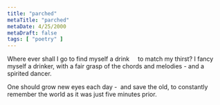 ```yaml
---
title: "parched"
metaTitle: "parched"
metaDate: 4/25/2000
metaDraft: false
tags: [ "poetry" ]
---
```


Where ever shall I go to find myself a drink
    to match my thirst?
I fancy myself a drinker, with a fair grasp of
the chords and melodies - and a spirited dancer.

One should grow new eyes each day - 
and save the old, to constantly remember the world
as it was just five minutes prior.
